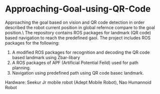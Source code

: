 # Approaching-Goal-using-QR-Code
Approaching the goal based on vision and QR code detection in order described the robot current position in global refernce compare to the goal position.\\
The repository contains ROS packages for landmark (QR code) based navigation to reach the predefined gaol. The project includes ROS packages for the following:
1. A modified ROS packages for recognition and decoding the QR code based landmark using Zbar-libary 
2. A ROS packages of APF (Artificial Potential Feild) used for path planning.
3. Navigation using predefined path using QR code basec landmark.

Hardware: Seekur Jr mobile robot (Adept Mobile Robot), Nao Humannoid Robot
